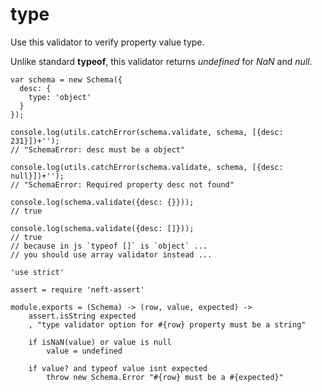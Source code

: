type
====

Use this validator to verify property value type.

Unlike standard **typeof**, this validator returns *undefined* for *NaN* and *null*.

```
var schema = new Schema({
  desc: {
    type: 'object'
  }
});

console.log(utils.catchError(schema.validate, schema, [{desc: 231}])+'');
// "SchemaError: desc must be a object"

console.log(utils.catchError(schema.validate, schema, [{desc: null}])+'');
// "SchemaError: Required property desc not found"

console.log(schema.validate({desc: {}}));
// true

console.log(schema.validate({desc: []}));
// true
// because in js `typeof []` is `object` ...
// you should use array validator instead ...
```

	'use strict'

	assert = require 'neft-assert'

	module.exports = (Schema) -> (row, value, expected) ->
		assert.isString expected
		, "type validator option for #{row} property must be a string"

		if isNaN(value) or value is null
			value = undefined

		if value? and typeof value isnt expected
			throw new Schema.Error "#{row} must be a #{expected}"
